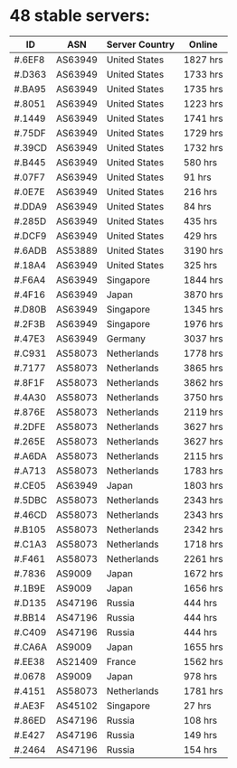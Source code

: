 # 48 stable servers:

| ID | ASN | Server Country | Online |
| ------ | ------ | ------ | ------ |
| #.6EF8 | AS63949 | United States | 1827 hrs |
| #.D363 | AS63949 | United States | 1733 hrs |
| #.BA95 | AS63949 | United States | 1735 hrs |
| #.8051 | AS63949 | United States | 1223 hrs |
| #.1449 | AS63949 | United States | 1741 hrs |
| #.75DF | AS63949 | United States | 1729 hrs |
| #.39CD | AS63949 | United States | 1732 hrs |
| #.B445 | AS63949 | United States | 580 hrs |
| #.07F7 | AS63949 | United States | 91 hrs |
| #.0E7E | AS63949 | United States | 216 hrs |
| #.DDA9 | AS63949 | United States | 84 hrs |
| #.285D | AS63949 | United States | 435 hrs |
| #.DCF9 | AS63949 | United States | 429 hrs |
| #.6ADB | AS53889 | United States | 3190 hrs |
| #.18A4 | AS63949 | United States | 325 hrs |
| #.F6A4 | AS63949 | Singapore | 1844 hrs |
| #.4F16 | AS63949 | Japan | 3870 hrs |
| #.D80B | AS63949 | Singapore | 1345 hrs |
| #.2F3B | AS63949 | Singapore | 1976 hrs |
| #.47E3 | AS63949 | Germany | 3037 hrs |
| #.C931 | AS58073 | Netherlands | 1778 hrs |
| #.7177 | AS58073 | Netherlands | 3865 hrs |
| #.8F1F | AS58073 | Netherlands | 3862 hrs |
| #.4A30 | AS58073 | Netherlands | 3750 hrs |
| #.876E | AS58073 | Netherlands | 2119 hrs |
| #.2DFE | AS58073 | Netherlands | 3627 hrs |
| #.265E | AS58073 | Netherlands | 3627 hrs |
| #.A6DA | AS58073 | Netherlands | 2115 hrs |
| #.A713 | AS58073 | Netherlands | 1783 hrs |
| #.CE05 | AS63949 | Japan | 1803 hrs |
| #.5DBC | AS58073 | Netherlands | 2343 hrs |
| #.46CD | AS58073 | Netherlands | 2343 hrs |
| #.B105 | AS58073 | Netherlands | 2342 hrs |
| #.C1A3 | AS58073 | Netherlands | 1718 hrs |
| #.F461 | AS58073 | Netherlands | 2261 hrs |
| #.7836 | AS9009 | Japan | 1672 hrs |
| #.1B9E | AS9009 | Japan | 1656 hrs |
| #.D135 | AS47196 | Russia | 444 hrs |
| #.BB14 | AS47196 | Russia | 444 hrs |
| #.C409 | AS47196 | Russia | 444 hrs |
| #.CA6A | AS9009 | Japan | 1655 hrs |
| #.EE38 | AS21409 | France | 1562 hrs |
| #.0678 | AS9009 | Japan | 978 hrs |
| #.4151 | AS58073 | Netherlands | 1781 hrs |
| #.AE3F | AS45102 | Singapore | 27 hrs |
| #.86ED | AS47196 | Russia | 108 hrs |
| #.E427 | AS47196 | Russia | 149 hrs |
| #.2464 | AS47196 | Russia | 154 hrs |


